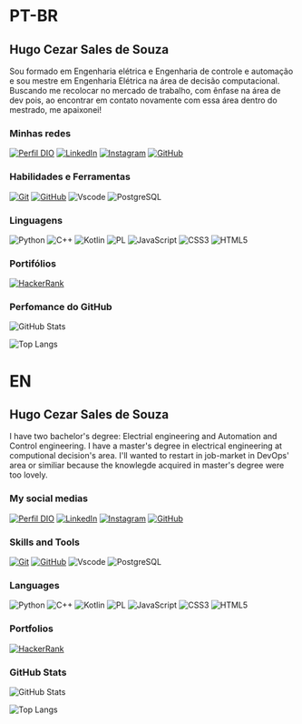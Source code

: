 # PT-BR
## Hugo Cezar Sales de Souza
Sou formado em Engenharia elétrica e Engenharia de controle e automação e sou mestre em Engenharia Elétrica na área de decisão computacional. Buscando me recolocar no mercado de trabalho, com ênfase na área de dev pois, ao encontrar em contato novamente com essa área dentro do mestrado, me apaixonei!

### Minhas redes
[![Perfil DIO](https://img.shields.io/badge/-Meu%20Perfil%20na%20DIO-30A3DC?style=for-the-badge)](https://www.dio.me/users/hugocssouza)
[![LinkedIn](https://img.shields.io/badge/-LinkedIn-000?style=for-the-badge&logo=linkedin&logoColor=30A3DC)](https://www.linkedin.com/in/hugo-cezar-sales-de-souza-55b029b4/)
[![Instagram](https://img.shields.io/badge/Instagram-000?style=for-the-badge&logo=instagram)](https://www.instagram.com/hugocsouza/)
[![GitHub](https://img.shields.io/badge/GitHub-000?style=for-the-badge&logo=github&logoColor=white)](https://github.com/HugoCSouza)


### Habilidades e Ferramentas
[![Git](https://img.shields.io/badge/Git-000?style=for-the-badge&logo=git&logoColor=E94D5F)](https://git-scm.com/doc) 
[![GitHub](https://img.shields.io/badge/GitHub-000?style=for-the-badge&logo=github&logoColor=30A3DC)](https://docs.github.com/)
![Vscode](https://img.shields.io/badge/Vscode-007ACC?style=for-the-badge&logo=visual-studio-code&logoColor=white)
![PostgreSQL](https://img.shields.io/badge/PostgreSQL-000?style=for-the-badge&logo=postgresql)

### Linguagens
![Python](https://img.shields.io/badge/Python-14354C?style=for-the-badge&logo=python&logoColor=white)
![C++](https://img.shields.io/badge/C%2B%2B-00599C?style=for-the-badge&logo=c%2B%2B&logoColor=white)
![Kotlin](https://img.shields.io/badge/Kotlin-0095D5?&style=for-the-badge&logo=kotlin&logoColor=white)
![PL](https://img.shields.io/badge/PL%2FSQL-FFFFFF?style=for-the-badge&logo=oracle&logoColor=FF0000&labelColor=FFFFFF&color=FF0000)
![JavaScript](https://img.shields.io/badge/javascript-%23323330.svg?style=for-the-badge&logo=javascript&logoColor=%23F7DF1E)
![CSS3](https://img.shields.io/badge/css3-%231572B6.svg?style=for-the-badge&logo=css3&logoColor=white)
![HTML5](https://img.shields.io/badge/html5-%23E34F26.svg?style=for-the-badge&logo=html5&logoColor=white)

### Portifólios
[![HackerRank](https://img.shields.io/badge/-Hackerrank-2EC866?style=for-the-badge&logo=HackerRank&logoColor=white)](https://www.hackerrank.com/profile/hugocssouza)

### Perfomance do GitHub
![GitHub Stats](https://github-readme-stats.vercel.app/api?username=HugoCSouza&theme=transparent&bg_color=204&border_color=005500&show_icons=true&icon_color=020005&title_color=E94D5F&text_color=FFF)

![Top Langs](https://github-readme-stats-git-masterrstaa-rickstaa.vercel.app/api/top-langs/?username=HugoCSouza&layout=compact&bg_color=204&border_color=005500&title_color=E94D5F&text_color=FFF)

# EN
## Hugo Cezar Sales de Souza
I have two bachelor's degree: Electrial engineering and Automation and Control engineering. I have a master's degree in electrical engineering at computional decision's area. I'll wanted to restart in job-market in DevOps' area or similiar because the knowlegde acquired in master's degree were too lovely.

### My social medias
[![Perfil DIO](https://img.shields.io/badge/-Meu%20Perfil%20na%20DIO-30A3DC?style=for-the-badge)](https://www.dio.me/users/hugocssouza)
[![LinkedIn](https://img.shields.io/badge/-LinkedIn-000?style=for-the-badge&logo=linkedin&logoColor=30A3DC)](https://www.linkedin.com/in/hugo-cezar-sales-de-souza-55b029b4/)
[![Instagram](https://img.shields.io/badge/Instagram-000?style=for-the-badge&logo=instagram)](https://www.instagram.com/hugocsouza/)
[![GitHub](https://img.shields.io/badge/GitHub-000?style=for-the-badge&logo=github&logoColor=white)](https://github.com/HugoCSouza)


### Skills and Tools
[![Git](https://img.shields.io/badge/Git-000?style=for-the-badge&logo=git&logoColor=E94D5F)](https://git-scm.com/doc) 
[![GitHub](https://img.shields.io/badge/GitHub-000?style=for-the-badge&logo=github&logoColor=30A3DC)](https://docs.github.com/)
![Vscode](https://img.shields.io/badge/Vscode-007ACC?style=for-the-badge&logo=visual-studio-code&logoColor=white)
![PostgreSQL](https://img.shields.io/badge/PostgreSQL-000?style=for-the-badge&logo=postgresql)

### Languages
![Python](https://img.shields.io/badge/Python-14354C?style=for-the-badge&logo=python&logoColor=white)
![C++](https://img.shields.io/badge/C%2B%2B-00599C?style=for-the-badge&logo=c%2B%2B&logoColor=white)
![Kotlin](https://img.shields.io/badge/Kotlin-0095D5?&style=for-the-badge&logo=kotlin&logoColor=white)
![PL](https://img.shields.io/badge/PL%2FSQL-FFFFFF?style=for-the-badge&logo=oracle&logoColor=FF0000&labelColor=FFFFFF&color=FF0000)
![JavaScript](https://img.shields.io/badge/javascript-%23323330.svg?style=for-the-badge&logo=javascript&logoColor=%23F7DF1E)
![CSS3](https://img.shields.io/badge/css3-%231572B6.svg?style=for-the-badge&logo=css3&logoColor=white)
![HTML5](https://img.shields.io/badge/html5-%23E34F26.svg?style=for-the-badge&logo=html5&logoColor=white)

### Portfolios
[![HackerRank](https://img.shields.io/badge/-Hackerrank-2EC866?style=for-the-badge&logo=HackerRank&logoColor=white)](https://www.hackerrank.com/profile/hugocssouza)

### GitHub Stats
![GitHub Stats](https://github-readme-stats.vercel.app/api?username=HugoCSouza&theme=transparent&bg_color=204&border_color=005500&show_icons=true&icon_color=020005&title_color=E94D5F&text_color=FFF)

![Top Langs](https://github-readme-stats-git-masterrstaa-rickstaa.vercel.app/api/top-langs/?username=HugoCSouza&layout=compact&bg_color=204&border_color=005500&title_color=E94D5F&text_color=FFF)
